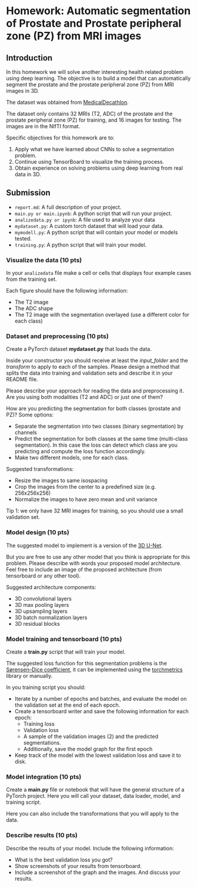 #  Homework: Automatic segmentation of Prostate and Prostate peripheral zone (PZ) from MRI images

## Introduction
In this homework we will solve another interesting health related problem using deep learning. 
The objective is to build a model that can automatically segment the prostate and 
the prostate peripheral zone (PZ) from MRI images in 3D.

The dataset was obtained from [MedicalDecathlon](https://medicaldecathlon.com/).

The dataset only contains 32 MRIs (T2, ADC) of the prostate and the prostate peripheral zone (PZ) for training,
and 16 images for testing. The images are in the NIfTI format.

Specific objectives for this homework are to:
1. Apply what we have learned about CNNs to solve a segmentation problem.
2. Continue using TensorBoard to visualize the training process.
3. Obtain experience on solving problems using deep learning from real data in 3D.

## Submission
- `report.md`: A full description of your project. 
- `main.py or main.ipynb`: A python script that will run your project.
- `analizedata.py or ipynb`: A file used to analyze your data
- `mydataset.py`: A custom torch dataset that will load your data.
- `mymodell.py`: A python script that will contain your model or models tested. 
- `training.py`: A python script that will train your model.

### Visualize the data (10 pts)
In your `analizedata` file make a cell or cells that displays four example cases from the training set. 

Each figure should have the following information:
- The T2 image
- The ADC shape
- The T2 image with the segmentation overlayed (use a different color for each class)

### Dataset and preprocessing (10 pts)
Create a PyTorch dataset **mydataset.py** that loads the data.

Inside your constructor you should receive at least the *input_folder* and the *transform* to apply to each of the samples.
Please design a method that splits the data into training and validation sets and describe it in your README file.

Please describe your approach for reading the data and preprocessing it. 
Are you using both modalities (T2 and ADC) or just one of them?

How are you predicting the segmentation for both classes (prostate and PZ)?
Some options:
- Separate the segmentation into two classes (binary segmentation) by channels
- Predict the segmentation for both classes at the same time (multi-class segmentation). In this case the loss can detect which
class are you predicting and compute the loss function accordingly.
- Make two different models, one for each class.

Suggested transformations:
- Resize the images to same isospacing
- Crop the images from the center to a predefined size (e.g. 256x256x256)
- Normalize the images to have zero mean and unit variance
 
Tip 1: we only have 32 MRI images for training, so you should use a small validation set.

### Model design (10 pts)
The suggested model to implement is a version of the [3D U-Net](https://arxiv.org/pdf/1606.06650.pdf%E4%BB%A3%E7%A0%81%E5%9C%B0%E5%9D%80%EF%BC%9Ahttps://github.com/wolny/pytorch-3dunet).

But you are free to use any other model that you think is appropriate for this problem.
Please describe with words your proposed model architecture. 
Feel free to include an image of the proposed architecture (from tensorboard or any other tool).

Suggested architecture components:
- 3D convolutional layers
- 3D max pooling layers
- 3D upsampling layers
- 3D batch normalization layers
- 3D residual blocks

### Model training and tensorboard (10 pts)
Create a **train.py** script that will train your model.

The suggested loss function for this segmentation problems is the [Sørensen–Dice coefficient](https://en.wikipedia.org/wiki/S%C3%B8rensen%E2%80%93Dice_coefficient),
it can be implemented using the [torchmetrics](https://torchmetrics.readthedocs.io/en/stable/) library or manually. 

In you training script you should:
- Iterate by a number of epochs and batches, and evaluate the model on the validation set at the end of each epoch.
- Create a tensorboard writer and save the following information for each epoch:
    - Training loss
    - Validation loss
    - A sample of the validation images (2) and the predicted segmentations. 
    - Additionally, save the model graph for the first epoch
- Keep track of the model with the lowest validation loss and save it to disk.

### Model integration (10 pts)
Create a **main.py** file or notebook that will have the general structure of a PyTorch project.
Here you will call your dataset, data loader, model, and training script.

Here you can also include the transformations that you will apply to the data.

### Describe results (10 pts)
Describe the results of your model. Include the following information:
- What is the best validation loss you got?
- Show screenshots of your results from tensorboard. 
- Include a screenshot of the graph and the images. And discuss your results.
